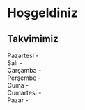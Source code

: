 <h1>Hoşgeldiniz</h1>
  <h2> Takvimimiz </h2>
Pazartesi - <br>
Salı - <br>
Çarşamba - <br>
Perşembe - <br>
Cuma - <br>
Cumartesi - <br>
Pazar - <br>
